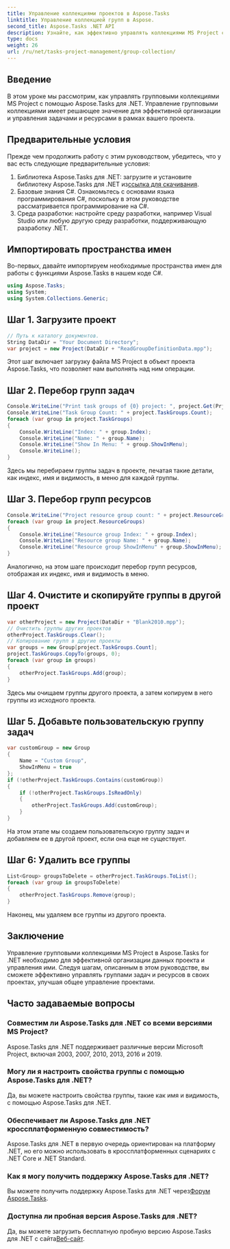 ```yaml
---
title: Управление коллекциями проектов в Aspose.Tasks
linktitle: Управление коллекцией групп в Aspose.
second_title: Aspose.Tasks .NET API
description: Узнайте, как эффективно управлять коллекциями MS Project с помощью Aspose.Tasks для .NET. Следуйте нашему пошаговому руководству.
type: docs
weight: 26
url: /ru/net/tasks-project-management/group-collection/
---
```

## Введение
В этом уроке мы рассмотрим, как управлять групповыми коллекциями MS Project с помощью Aspose.Tasks для .NET. Управление групповыми коллекциями имеет решающее значение для эффективной организации и управления задачами и ресурсами в рамках вашего проекта.
## Предварительные условия
Прежде чем продолжить работу с этим руководством, убедитесь, что у вас есть следующие предварительные условия:
1.  Библиотека Aspose.Tasks для .NET: загрузите и установите библиотеку Aspose.Tasks для .NET из[ссылка для скачивания](https://releases.aspose.com/tasks/net/).
2. Базовые знания C#. Ознакомьтесь с основами языка программирования C#, поскольку в этом руководстве рассматривается программирование на C#.
3. Среда разработки: настройте среду разработки, например Visual Studio или любую другую среду разработки, поддерживающую разработку .NET.

## Импортировать пространства имен
Во-первых, давайте импортируем необходимые пространства имен для работы с функциями Aspose.Tasks в нашем коде C#.

```csharp
using Aspose.Tasks;
using System;
using System.Collections.Generic;

```
## Шаг 1. Загрузите проект
```csharp
// Путь к каталогу документов.
String DataDir = "Your Document Directory";
var project = new Project(DataDir + "ReadGroupDefinitionData.mpp");
```
Этот шаг включает загрузку файла MS Project в объект проекта Aspose.Tasks, что позволяет нам выполнять над ним операции.
## Шаг 2. Перебор групп задач
```csharp
Console.WriteLine("Print task groups of {0} project: ", project.Get(Prj.Name));
Console.WriteLine("Task Group Count: " + project.TaskGroups.Count);
foreach (var group in project.TaskGroups)
{
    Console.WriteLine("Index: " + group.Index);
    Console.WriteLine("Name: " + group.Name);
    Console.WriteLine("Show In Menu: " + group.ShowInMenu);
    Console.WriteLine();
}
```
Здесь мы перебираем группы задач в проекте, печатая такие детали, как индекс, имя и видимость, в меню для каждой группы.
## Шаг 3. Перебор групп ресурсов
```csharp
Console.WriteLine("Project resource group count: " + project.ResourceGroups.Count);
foreach (var group in project.ResourceGroups)
{
    Console.WriteLine("Resource group Index: " + group.Index);
    Console.WriteLine("Resource group Name: " + group.Name);
    Console.WriteLine("Resource group ShowInMenu" + group.ShowInMenu);
}
```
Аналогично, на этом шаге происходит перебор групп ресурсов, отображая их индекс, имя и видимость в меню.
## Шаг 4. Очистите и скопируйте группы в другой проект
```csharp
var otherProject = new Project(DataDir + "Blank2010.mpp");
// Очистить группы других проектов
otherProject.TaskGroups.Clear();
// Копирование групп в другие проекты
var groups = new Group[project.TaskGroups.Count];
project.TaskGroups.CopyTo(groups, 0);
foreach (var group in groups)
{
    otherProject.TaskGroups.Add(group);
}
```
Здесь мы очищаем группы другого проекта, а затем копируем в него группы из исходного проекта.
## Шаг 5. Добавьте пользовательскую группу задач
```csharp
var customGroup = new Group
{
    Name = "Custom Group",
    ShowInMenu = true
};
if (!otherProject.TaskGroups.Contains(customGroup))
{
    if (!otherProject.TaskGroups.IsReadOnly)
    {
        otherProject.TaskGroups.Add(customGroup);
    }
}
```
На этом этапе мы создаем пользовательскую группу задач и добавляем ее в другой проект, если она еще не существует.
## Шаг 6: Удалить все группы
```csharp
List<Group> groupsToDelete = otherProject.TaskGroups.ToList();
foreach (var group in groupsToDelete)
{
    otherProject.TaskGroups.Remove(group);
}
```
Наконец, мы удаляем все группы из другого проекта.

## Заключение
Управление групповыми коллекциями MS Project в Aspose.Tasks for .NET необходимо для эффективной организации данных проекта и управления ими. Следуя шагам, описанным в этом руководстве, вы сможете эффективно управлять группами задач и ресурсов в своих проектах, улучшая общее управление проектами.
## Часто задаваемые вопросы
### Совместим ли Aspose.Tasks для .NET со всеми версиями MS Project?
Aspose.Tasks для .NET поддерживает различные версии Microsoft Project, включая 2003, 2007, 2010, 2013, 2016 и 2019.
### Могу ли я настроить свойства группы с помощью Aspose.Tasks для .NET?
Да, вы можете настроить свойства группы, такие как имя и видимость, с помощью Aspose.Tasks для .NET.
### Обеспечивает ли Aspose.Tasks для .NET кроссплатформенную совместимость?
Aspose.Tasks для .NET в первую очередь ориентирован на платформу .NET, но его можно использовать в кроссплатформенных сценариях с .NET Core и .NET Standard.
### Как я могу получить поддержку Aspose.Tasks для .NET?
 Вы можете получить поддержку Aspose.Tasks для .NET через[Форум Aspose.Tasks](https://forum.aspose.com/c/tasks/15).
### Доступна ли пробная версия Aspose.Tasks для .NET?
 Да, вы можете загрузить бесплатную пробную версию Aspose.Tasks для .NET с сайта[Веб-сайт](https://releases.aspose.com/).